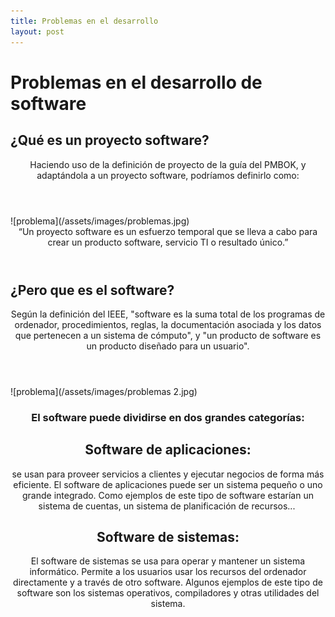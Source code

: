 ```yaml
---
title: Problemas en el desarrollo
layout: post
---
```

<h1>Problemas en el desarrollo de software</h1>
<h2>¿Qué es un proyecto software?</h2>
<header>
Haciendo uso de la definición de proyecto de la guía del PMBOK, y adaptándola a un proyecto software, podríamos definirlo como: 
  
</header>![problema](/assets/images/problemas.jpg)<header>
“Un proyecto software es un esfuerzo temporal que se lleva a cabo para crear un producto software, servicio TI o resultado único.”
 </header> 
 <h2>¿Pero que es el software?</h2><header> Según la definición del IEEE, "software es la suma total de los programas de ordenador, procedimientos, reglas, la documentación asociada y los datos que pertenecen a un sistema de cómputo", y "un producto de software es un producto diseñado para un usuario".
 </header>![problema](/assets/images/problemas 2.jpg)
<header>
<h3>El software puede dividirse en dos grandes categorías: </h3>
 
 <h2>Software de aplicaciones:</h2> se usan para proveer servicios a clientes y ejecutar negocios de forma más eficiente. El software de aplicaciones puede ser un sistema pequeño o uno grande integrado. Como ejemplos de este tipo de software estarían un sistema de cuentas, un sistema de planificación de recursos... ​
 
<h2> Software de sistemas:</h2> El software de sistemas se usa para operar y mantener un sistema informático. Permite a los usuarios usar los recursos del ordenador directamente y a través de otro software. Algunos ejemplos de este tipo de software son los sistemas operativos, compiladores y otras utilidades del sistema. 
 </header>
